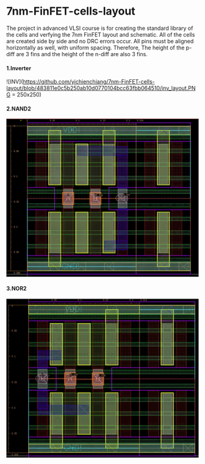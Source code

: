 # 7nm-FinFET-cells-layout
The project in advanced VLSI course is for creating the standard library of the cells and verfying the 7nm FinFET layout and schematic.  All of the cells are created side by side and no DRC errors occur.  All pins must be aligned horizontally as well, with uniform spacing. Therefore, The height of the p-diff are 3 fins and the height of the n-diff are also  3 fins. 

#### 1.Inverter 

![INV](https://github.com/yichienchiang/7nm-FinFET-cells-layout/blob/483811e0c5b250ab10d0770104bcc63fbb064510/inv_layout.PNG = 250x250) 
#### 2.NAND2

![NAND2](https://github.com/yichienchiang/7nm-FinFET-cells-layout/blob/ae83556db88591983a59b0e29dc3cbf0c54d117a/nand_layout.PNG)

#### 3.NOR2

![NOR2](https://github.com/yichienchiang/7nm-FinFET-cells-layout/blob/ae83556db88591983a59b0e29dc3cbf0c54d117a/nor2_layout.PNG)

